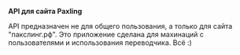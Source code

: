 **API для сайта Paxling**

API предназначен не для общего пользования, а только для сайта "пакслинг.рф". 
Это приложение сделана для махинаций с пользователями и использования переводчика.
Всё :)
